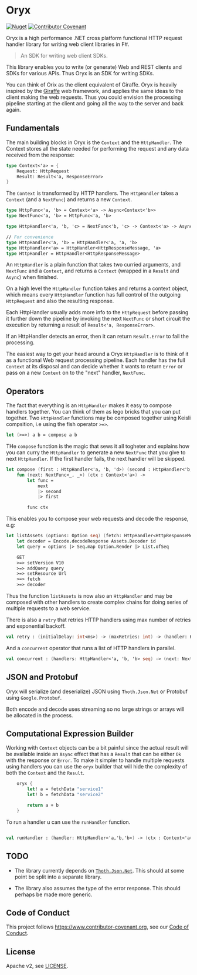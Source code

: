 # Oryx

[![Nuget](https://img.shields.io/nuget/v/oryx)](https://www.nuget.org/packages/Oryx/)
[![Contributor Covenant](https://img.shields.io/badge/Contributor%20Covenant-v1.4%20adopted-0f69b4.svg)](code-of-conduct.md)

Oryx is a high performance .NET cross platform functional HTTP request handler library for writing web client libraries in F#.

> An SDK for writing web client SDKs.

This library enables you to write (or generate) Web and REST clients and SDKs for various APIs. Thus Oryx is an SDK for writing SDKs.

You can think of Orix as the client equivalent of Giraffe. Oryx is heavily inspired by the [Giraffe](https://github.com/giraffe-fsharp/Giraffe) web framework, and applies the same ideas to the client making the web requests. Thus you could envision the processing pipeline starting at the client and going all the way to the server and back again.

## Fundamentals

The main building blocks in Oryx is the `Context` and the `HttpHandler`. The Context stores all the state needed for performing the request and any data received from the response:

```fs
type Context<'a> = {
    Request: HttpRequest
    Result: Result<'a, ResponseError>
}
```

The `Context` is transformed by HTTP handlers. The `HttpHandler` takes a `Context` (and a `NextFunc`) and returns a new `Context`.

```fs
type HttpFunc<'a, 'b> = Context<'a> -> Async<Context<'b>>
type NextFunc<'a, 'b> = HttpFunc<'a, 'b>

type HttpHandler<'a, 'b, 'c> = NextFunc<'b, 'c> -> Context<'a> -> Async<Context<'c>>

// For convenience
type HttpHandler<'a, 'b> = HttpHandler<'a, 'a, 'b>
type HttpHandler<'a> = HttpHandler<HttpResponseMessage, 'a>
type HttpHandler = HttpHandler<HttpResponseMessage>
```

An `HttpHandler` is a plain function that takes two curried arguments, and `NextFunc` and a `Context`, and returns a `Context` (wrapped in a `Result` and `Async`) when finished.

On a high level the `HttpHandler` function takes and returns a context object, which means every `HttpHandler` function has full control of the outgoing `HttpRequest` and also the resulting response.

Each HttpHandler usually adds more info to the `HttpRequest` before passing it further down the pipeline by invoking the next `NextFunc` or short circuit the execution by returning a result of `Result<'a, ResponseError>`.

If an HttpHandler detects an error, then it can return `Result.Error` to fail the processing.

The easiest way to get your head around a Oryx `HttpHandler` is to think of it as a functional Web request processing pipeline. Each handler has the full `Context` at its disposal and can decide whether it wants to return `Error` or pass on a new `Context` on to the "next" handler, `NextFunc`.

## Operators

The fact that everything is an `HttpHandler` makes it easy to compose handlers together. You can think of them as lego bricks that you can put together. Two `HttpHandler` functions may be composed together using Keisli compsition, i.e using the fish operator `>=>`.

```fs
let (>=>) a b = compose a b
```

THe `compose` function is the magic that sews it all togheter and explains how you can curry the `HttpHandler` to generate a new `NextFunc` that you give to next `HttpHandler`. If the first handler fails, the next handler will be skipped.

```fs
let compose (first : HttpHandler<'a, 'b, 'd>) (second : HttpHandler<'b, 'c, 'd>) : HttpHandler<'a,'c,'d> =
    fun (next: NextFunc<_, _>) (ctx : Context<'a>) ->
        let func =
            next
            |> second
            |> first

        func ctx
```

This enables you to compose your web requests and decode the response, e.g:

```fs
let listAssets (options: Option seq) (fetch: HttpHandler<HttpResponseMessage,Stream, 'a>) =
    let decoder = Encode.decodeResponse Assets.Decoder id
    let query = options |> Seq.map Option.Render |> List.ofSeq

    GET
    >=> setVersion V10
    >=> addQuery query
    >=> setResource Url
    >=> fetch
    >=> decoder
```

Thus the function `listAssets` is now also an `HttpHandler` and may be composed with other handlers to create complex chains for doing series of multiple requests to a web service.

There is also a `retry` that retries HTTP handlers using max number of retries and exponential backoff.

```fs
val retry : (initialDelay: int<ms>) -> (maxRetries: int) -> (handler: HttpHandler<'a,'b,'c>) -> (next: NextFunc<'b,'c>) -> (ctx: Context<'a>) -> Async<Context<'c>>
```

And a `concurrent` operator that runs a list of HTTP handlers in parallel.

```fs
val concurrent : (handlers: HttpHandler<'a, 'b, 'b> seq) -> (next: NextFunc<'b list, 'c>) -> (ctx: Context<'a>) -> Async<Context<'c>>
```

## JSON and Protobuf

Oryx will serialize (and deserialize) JSON using `Thoth.Json.Net` or Protobuf using `Google.Protobuf`.

Both encode and decode uses streaming so no large strings or arrays will be allocated in the process.

## Computational Expression Builder

Working with `Context` objects can be a bit painful since the actual result will be available inside an `Async` effect that has a `Result` that can be either `Ok` with the response or `Error`. To make it simpler to handle multiple requests using handlers you can use the `oryx` builder that will hide the complexity of both the `Context` and the `Result`.

```fs
    oryx {
        let! a = fetchData "service1"
        let! b = fetchData "service2"

        return a + b
    }
```

To run a handler u can use the `runHandler` function.

```fs

val runHandler : (handler: HttpHandler<'a,'b,'b>) -> (ctx : Context<'a>) -> Async<Result<'b, ResponseError>>

```

## TODO

- The library currently depends on [`Thoth.Json.Net`](https://mangelmaxime.github.io/Thoth/). This should at some point be split into a separate library.

- The library also assumes the type of the error response. This should perhaps be made more generic.

## Code of Conduct

This project follows https://www.contributor-covenant.org, see our [Code of Conduct](https://github.com/cognitedata/oryx/blob/master/CODE_OF_CONDUCT.md).

## License

Apache v2, see [LICENSE](https://github.com/cognitedata/oryx/blob/master/LICENSE).